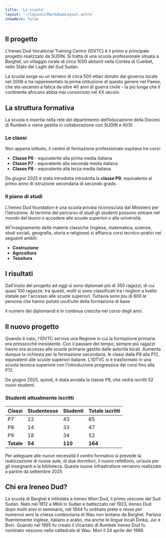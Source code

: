 ```yaml
---
title: 'La scuola'
layout: '~/layouts/MarkdownLayout.astro'
showHero: false
---
```



## Il progetto

L'Ireneo Dud Vocational Training Centre (IDVTC) è il primo e principale progetto realizzato da SUDIN. Si tratta di una scuola professionale situata a Barghel, un villaggio rurale di circa 1000 abitanti nella Contea di Cueibet, nello Stato dei Laghi del Sud Sudan.

La scuola sorge su un terreno di circa 500 ettari donato dal governo locale nel 2006 e ha rappresentato la prima istituzione di questo genere nel Paese, che sta uscendo a fatica da oltre 40 anni di guerra civile - la più lunga che il continente africano abbia mai conosciuto nel XX secolo.

## La struttura formativa

La scuola è insertia nella rete del dipartimento dell’educazione della Diocesi di Rumbek e viene gestita in collaborazione con SUDIN e AVSI

### Le classi

Non appena istituito, il centro di formazione professionale ospitava tre corsi:
- **Classe P6** - equivalente alla prima media italiana
- **Classe P7** - equivalente alla seconda media italiana  
- **Classe P8** - equivalente alla terza media italiana

Da giugno 2025 è stata introdotta introdotta la **classe P9**, equivalente al primo anno di istruzione secondaria di secondo grado.

### Il piano di studi

L’Ireneo Dud foundation è una scuola privata riconosciuta dal Ministero per l’Istruzione. Al termine del percorso di studi gli studenti possono entrare nel mondo del lavoro o accedere alle scuole superiori o alle università.

All'insegnamento delle materie classiche (inglese, matematica, scienze, studi sociali, geografia, storia e religione) si affianca corsi tecnico-pratici nei seguenti ambiti:

- **Costruzione** 
- **Agricoltura** 
- **Tessitura** 

## I risultati

Dall'inizio del progetto ad oggi si sono diplomati più di 350 ragazzi, di cui quasi 100 ragazze; tra questi, molti si sono classificati tra i migliori a livello statale per l'accesso alle scuole superiori.
Tuttavia sono piu di 800 le persone che hanno potuto usufruite della formazione di base

Il numero dei diplomandi è in continua crescita nel corso degli anni.

## Il nuovo progetto

Quando è nato, l'IDVTC serviva una Regione in cui la formazione primaria era pressocché inesistente. Con il passare del tempo, sempre più ragazzi hanno ora accesso alle scuole primarie gestite dalle autorità locali. Aumenta dunque la richiesta per la formazione secondaria, le classi dalla P9 alla P12, equivalenti alle scuole superiori italiane. L’IDTVC si è trasformato in una scuola tecnica superiore con l’introduzione progressiva dei corsi fino alla P12. 

Da giugno 2025, quindi, è stata avviata la classe P9, che vedrà iscritti 52 nuovi studenti.

### Studenti attualmente iscritti

| Classi | Studentesse | Studenti | Totale iscritti |
|--------|-------------|----------|-----------------|
| P7     | 22          | 43       | 65              |
| P8     | 14          | 33       | 47              |
| P9     | 18          | 34       | 52              |
| **Totale** | **54** | **110** | **164**         |

Per adeguare alle nuove necessità il centro formativo si prevede la realizzazione di nuove aule, di due dormitori, il nuovo refettorio, un’aula per gli insegnanti e la biblioteca. Queste nuove infrastrutture verranno realizzate a partire da settembre 2025


## Chi era Ireneo Dud?

La scuola di Barghel è intitolata a Ireneo Wien Dud, il primo vescovo del Sud Sudan. Nato nel 1912 a Mbili in Sudan e battezzato nel 1923, Ireneo Dud dopo molti anni in seminario, nel 1944 fu ordinato prete e resse per numerosi anni la chiesa comboniana di Wau non lontano da Barghel. Parlava fluentemente inglese, italiano e arabo, ma anche le lingue locali Dinka, Jur e Bviri. Quando nel 1995 fu creato il Vicariato di Rumbek Ireneo Dud fu nominato vescovo nella cattedrale di Wau. Morì il 24 aprile del 1988.
